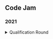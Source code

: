 ## Code Jam

### 2021

<details>
<summary>Qualification Round</summary>

| Problem | Solved | Description |
| --- | --- | --- |
| Reversort | :heavy_check_mark: | abc |
| Moons and Umbrellas | :heavy_check_mark::heavy_check_mark: | abc |
| Reversort Engineering | :heavy_check_mark::heavy_check_mark: | abc |
| Median Sort | :x::x: | abc |
| Cheating Detection | :x::x: | abc |

</details>